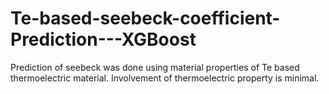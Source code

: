 # Te-based-seebeck-coefficient-Prediction---XGBoost
Prediction of seebeck was done using material properties of Te based thermoelectric material. Involvement of thermoelectric property is minimal. 
